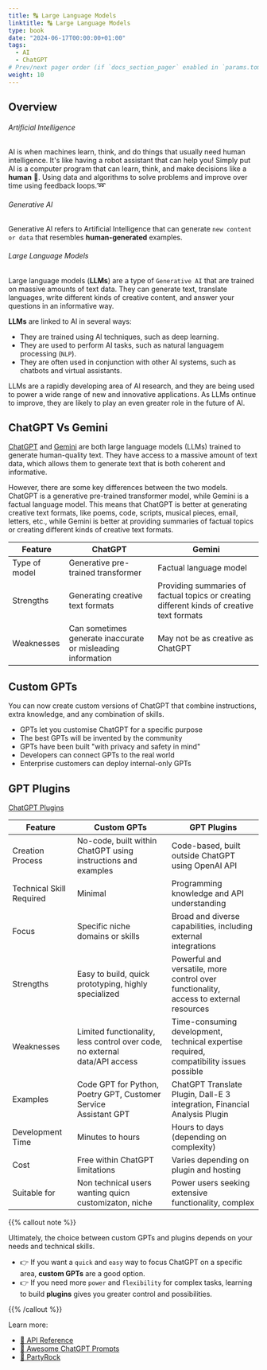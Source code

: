 ```yaml
---
title: 🔠 Large Language Models
linktitle: 🔠 Large Language Models
type: book
date: "2024-06-17T00:00:00+01:00"
tags:
  - AI
  - ChatGPT
# Prev/next pager order (if `docs_section_pager` enabled in `params.toml`)
weight: 10
---
```


<!--more-->
## Overview

###### Artificial Intelligence
AI is when machines learn, think, and do things that usually need human intelligence. It's like having a robot assistant that can help you!
Simply put AI is a computer program that can learn, think, and make decisions like a **human** 🧠. Using data and algorithms to solve problems and improve over time using feedback loops.➿

###### Generative Al
Generative Al refers to Artificial Intelligence that can generate ```new content or data``` that resembles **human-generated** examples.

###### Large Language Models 
Large language models (**LLMs**) are a type of ```Generative AI``` that are trained on massive amounts of text data. They can generate text, translate languages, write different kinds of creative content, and answer your questions in an informative way.
 
**LLMs** are linked to Al in several ways:

* They are trained using Al techniques, such as deep learning.
* They are used to perform AI tasks, such as natural languagem processing (```NLP```).
* They are often used in conjunction with other Al systems, such as chatbots and virtual assistants. 

LLMs are a rapidly developing area of Al research, and they are being used to power a wide range of new and innovative applications. As LLMs ontinue to improve, they are likely to play an even greater role in the future of Al.

## ChatGPT Vs Gemini

[ChatGPT](https://openai.com/chatgpt/) and [Gemini]() are both large language models (LLMs) trained to generate human-quality text. They have access to a massive amount of text data, which allows them to generate text that is both coherent and informative.

However, there are some key differences between the two models. ChatGPT is a generative pre-trained transformer model, while Gemini is a factual language model. This means that ChatGPT is better at generating creative text formats, like poems,
code, scripts, musical pieces, email, letters, etc., while Gemini is better at providing summaries of factual topics or creating different kinds of creative text formats.

| **Feature**   | **ChatGPT**                                             | **Gemini**                                                                                 |
|---------------|-------------------------------------------------------------|--------------------------------------------------------------------------------------------|
| Type of model | Generative pre\-trained transformer                         | Factual language model                                                                     |
| Strengths     | Generating creative text formats                            | Providing summaries of factual topics or creating different kinds of creative text formats |
| Weaknesses    | Can sometimes generate inaccurate or misleading information | May not be as creative as ChatGPT |

## Custom GPTs

You can now create custom versions of ChatGPT that combine instructions, extra knowledge, and any combination of skills.
 
* GPTs let you customise ChatGPT for a specific purpose
* The best GPTs will be invented by the community
* GPTs have been built "with privacy and safety in mind"
* Developers can connect GPTs to the real world
* Enterprise customers can deploy internal-only GPTs

## GPT Plugins

[ChatGPT Plugins](https://openai.com/index/chatgpt-plugins/)


| **Feature**              | **Custom GPTs**                                                               | **GPT Plugins**                                                                             |
|--------------------------|-------------------------------------------------------------------------------|---------------------------------------------------------------------------------------------|
| Creation Process         | No\-code, built within ChatGPT using instructions and examples                | Code\-based, built outside ChatGPT using OpenAI API                                         |
| Technical Skill Required | Minimal                                                                       | Programming knowledge and API understanding<br>                                             |
| Focus                    | Specific niche domains or skills                                              | Broad and diverse capabilities, including external<br>integrations                          |
| Strengths                | Easy to build, quick prototyping, highly specialized<br>                      | Powerful and versatile, more control over functionality,<br>access to external resources    |
| Weaknesses               | Limited functionality, less control over code, no external<br>data/API access | Time\-consuming development, technical expertise<br>required, compatibility issues possible |
| Examples                 | Code GPT for Python, Poetry GPT, Customer Service<br>Assistant GPT            | ChatGPT Translate Plugin, Dall\-E 3 integration, Financial<br>Analysis Plugin               |
| Development Time         | Minutes to hours<br>                                                          | Hours to days \(depending on complexity\)<br>                                               |
| Cost                     | Free within ChatGPT limitations                                               | Varies depending on plugin and hosting                                                      |
| Suitable for             | Non technical users wanting quicn customizaton, niche                         | Power users seeking extensive functionality, complex                                        |

{{% callout note %}}

Ultimately, the choice between custom GPTs and plugins depends on your needs and technical skills. 
* 👉 If you want a ```quick``` and ```easy``` way to focus ChatGPT on a specific area, **custom GPTs** are a good option. 
* 👉 If you need more ```power``` and ```flexibility``` for complex tasks, learning to build **plugins** gives you greater control and possibilities.

{{% /callout %}}

Learn more: 
* [📖 API Reference](https://platform.openai.com/docs/api-reference/models)
* [🧠 Awesome ChatGPT Prompts](https://prompts.chat/)
* [🥳 PartyRock](https://partyrock.aws)
